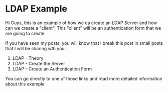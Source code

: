 # LDAP Example

Hi Guys, this is an example of how we ca create an LDAP Server and how can we create a "client", This "client" will be an authentication form that we are going to create.

If you have seen my posts, you will know that I break this post in small posts that I will be sharing wth you:

 1. LDAP - Theory
 2. LDAP - Create the Server
 3. LDAP - Create an Authentication Form

You can go directly to one of those links and read more detailed information about this example